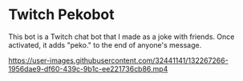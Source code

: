 # Twitch Pekobot

This bot is a Twitch chat bot that I made as a joke with friends. Once activated, it adds "peko." to the end of anyone's message.



https://user-images.githubusercontent.com/32441141/132267266-1956dae9-df60-439c-9b1c-ee221736cb86.mp4


